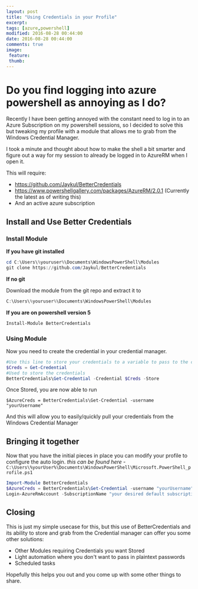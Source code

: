 ```yaml
---
layout: post
title: "Using Credentials in your Profile"
excerpt: 
tags: [azure,powershell]
modified: 2016-08-28 00:44:00
date: 2016-08-28 00:44:00
comments: true
image:
 feature:
 thumb: 
---
```


# Do you find logging into azure powershell as annoying as I do? 

Recently I have been getting annoyed with the constant need to log in to an Azure Subscription on my powershell sessions, so I decided to solve this but tweaking my profile with a module that allows me to grab from the Windows Credential Manager.

I took a minute and thought about how to make the shell a bit smarter and figure out a way for my session to already be logged in to AzureRM when I open it. 

This will require:

 *   https://github.com/Jaykul/BetterCredentials
 *   https://www.powershellgallery.com/packages/AzureRM/2.0.1 (Currently the latest as of writing this)
 *   And an active azure subscription 


 
## Install and Use Better Credentials 

### Install Module 

**If you have git installed**

```POWERSHELL
cd C:\Users\%youruser%\Documents\WindowsPowerShell\Modules
git clone https://github.com/Jaykul/BetterCredentials
```

  
**If no git**

Download the module from the git repo and extract it to 

```POWERSHELL
C:\Users\%youruser%\Documents\WindowsPowerShell\Modules
```

  

**If you are on powershell version 5**

```POWERSHELL
Install-Module BetterCredentials
```


### Using Module 

Now you need to create the credential in your credential manager. 

```POWERSHELL
#Use this line to store your credentials to a variable to pass to the command to add to the windows credential manager
$Creds = Get-Credential 
#Used to store the credentials 
BetterCredentials\Get-Credential -Credential $Creds -Store
```

Once Stored, you are now able to run

`$AzureCreds = BetterCredentials\Get-Credential -username "yourUsername"`

And this will allow you to easily/quickly pull your credentials from the Windows Credential Manager


## Bringing it together 

Now that you have the initial pieces in place you can modify your profile to configure the auto login.
*this can be found here* -  `C:\Users\%yourUser%\Documents\WindowsPowerShell\Microsoft.PowerShell_profile.ps1`

```POWERSHELL
Import-Module BetterCredentials
$AzureCreds = BetterCredentials\Get-Credential -username "yourUsername"
Login-AzureRmAccount -SubscriptionName "your desired default subscription" -Credential $AzureCreds
```

## Closing 

This is just my simple usecase for this, but this use of BetterCredentials and its ability to store and grab from the Credential manager can offer you some other solutions: 

 *   Other Modules requiring Credentials you want Stored
 *   Light automation where you don't want to pass in plaintext passwords
 *   Scheduled tasks 
  
Hopefully this helps you out and you come up with some other things to share. 



 



